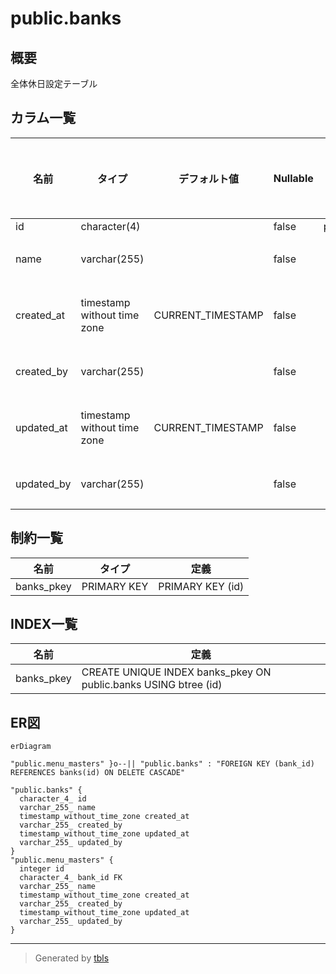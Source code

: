 # public.banks

## 概要

全体休日設定テーブル

## カラム一覧

| 名前 | タイプ | デフォルト値 | Nullable | 子テーブル | 親テーブル | コメント |
| ---- | ------ | ------------ | -------- | ---------- | ---------- | -------- |
| id | character(4) |  | false | [public.menu_masters](public.menu_masters.md) |  | ID |
| name | varchar(255) |  | false |  |  | 銀行名 |
| created_at | timestamp without time zone | CURRENT_TIMESTAMP | false |  |  | 登録日時 |
| created_by | varchar(255) |  | false |  |  | 登録者 |
| updated_at | timestamp without time zone | CURRENT_TIMESTAMP | false |  |  | 更新日時 |
| updated_by | varchar(255) |  | false |  |  | 更新者 |

## 制約一覧

| 名前 | タイプ | 定義 |
| ---- | ---- | ---------- |
| banks_pkey | PRIMARY KEY | PRIMARY KEY (id) |

## INDEX一覧

| 名前 | 定義 |
| ---- | ---------- |
| banks_pkey | CREATE UNIQUE INDEX banks_pkey ON public.banks USING btree (id) |

## ER図

```mermaid
erDiagram

"public.menu_masters" }o--|| "public.banks" : "FOREIGN KEY (bank_id) REFERENCES banks(id) ON DELETE CASCADE"

"public.banks" {
  character_4_ id
  varchar_255_ name
  timestamp_without_time_zone created_at
  varchar_255_ created_by
  timestamp_without_time_zone updated_at
  varchar_255_ updated_by
}
"public.menu_masters" {
  integer id
  character_4_ bank_id FK
  varchar_255_ name
  timestamp_without_time_zone created_at
  varchar_255_ created_by
  timestamp_without_time_zone updated_at
  varchar_255_ updated_by
}
```

---

> Generated by [tbls](https://github.com/k1LoW/tbls)
